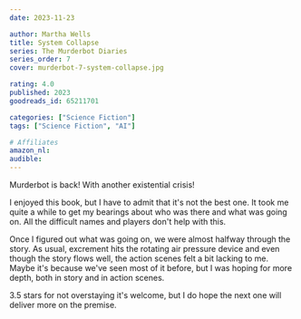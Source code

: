 ```yaml
---
date: 2023-11-23

author: Martha Wells
title: System Collapse
series: The Murderbot Diaries
series_order: 7
cover: murderbot-7-system-collapse.jpg

rating: 4.0
published: 2023
goodreads_id: 65211701

categories: ["Science Fiction"]
tags: ["Science Fiction", "AI"]

# Affiliates
amazon_nl: 
audible: 
---
```


Murderbot is back! With another existential crisis!

<!-- more -->

I enjoyed this book, but I have to admit that it's not the best one. It took me quite a while to get my bearings about who was there and what was going on. All the difficult names and players don't help with this.

Once I figured out what was going on, we were almost halfway through the story. As usual, excrement hits the rotating air pressure device and even though the story flows well, the action scenes felt a bit lacking to me. Maybe it's because we've seen most of it before, but I was hoping for more depth, both in story and in action scenes.

3.5 stars for not overstaying it's welcome, but I do hope the next one will deliver more on the premise.
